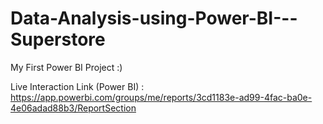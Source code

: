 # Data-Analysis-using-Power-BI---Superstore

My First Power BI Project :) 

Live Interaction Link (Power BI) : https://app.powerbi.com/groups/me/reports/3cd1183e-ad99-4fac-ba0e-4e06adad88b3/ReportSection
